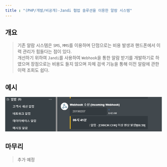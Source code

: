 ```yaml
---
title : "(PHP/개발/비공개)-Jandi 협업 솔루션을 이용한 알람 시스템"
---
```


## 개요
>기존 알람 시스템은 `SMS`, `MMS`를 이용하며 단점으로는 비용 발생과 핸드폰에서 이력 관리가 힘들다는 점이 있다.<br>개선하기 위하여 `Jandi`를 사용하여 `Webhook`을 통한 알람 받기를 개발하기로 하였으며 장점으로는 비용도 들지 않으며 자체 검색 기능을 통해 이전 알람에 관한 이력 조회도 쉽다.

## 예시
![예시](https://raw.githubusercontent.com/Tosi123/Tosi123.github.io/master/assets/image/jandi_webhook_ex.png)

## 마무리
>추가 예정

